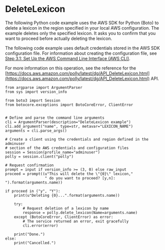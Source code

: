 # DeleteLexicon<a name="DeleteLexiconPython"></a>

The following Python code example uses the AWS SDK for Python \(Boto\) to delete a lexicon in the region specified in your local AWS configuration\. The example deletes only the specified lexicon\. It asks you to confirm that you want to proceed before actually deleting the lexicon\.

The following code example uses default credentials stored in the AWS SDK configuration file\. For information about creating the configuration file, see [Step 3\.1: Set Up the AWS Command Line Interface \(AWS CLI\)](setup-aws-cli.md)\. 

For more information on this operation, see the reference for the [https://docs.aws.amazon.com/polly/latest/dg/API_DeleteLexicon.html](https://docs.aws.amazon.com/polly/latest/dg/API_DeleteLexicon.html) API\. 

```
from argparse import ArgumentParser
from sys import version_info

from boto3 import Session
from botocore.exceptions import BotoCoreError, ClientError


# Define and parse the command line arguments
cli = ArgumentParser(description="DeleteLexicon example")
cli.add_argument("name", type=str, metavar="LEXICON_NAME")
arguments = cli.parse_args()

# Create a client using the credentials and region defined in the adminuser
# section of the AWS credentials and configuration files
session = Session(profile_name="adminuser")
polly = session.client("polly")

# Request confirmation
prompt = input if version_info >= (3, 0) else raw_input
proceed = prompt((u"This will delete the \"{0}\" lexicon,"
                  " do you want to proceed? [y,n]: ").format(arguments.name))

if proceed in ("y", "Y"):
    print(u"Deleting {0}...".format(arguments.name))

    try:
        # Request deletion of a lexicon by name
        response = polly.delete_lexicon(Name=arguments.name)
    except (BotoCoreError, ClientError) as error:
        # The service returned an error, exit gracefully
        cli.error(error)

    print("Done.")
else:
    print("Cancelled.")
```
